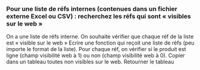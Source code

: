 ### Pour une liste de réfs internes (contenues dans un fichier externe Excel ou CSV) : recherchez les réfs qui sont « visibles sur le web »

On a une liste de réfs interne.
On souhaite vérifier que chaque réf de la liste est « visible sur le web »
Ecrire une fonction qui reçoit une liste de réfs (peu importe le format de la liste). 
Pour chaque réf, on vérifier si le produit est ligne (champ visibilité web à 1) ou non (champ visibilité web à 0).
Copier dans un tableau toutes non visibles sur le web.
Retourner le tableau
